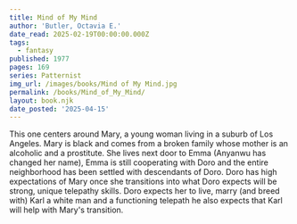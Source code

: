 ```yaml
---
title: Mind of My Mind
author: 'Butler, Octavia E.'
date_read: 2025-02-19T00:00:00.000Z
tags:
  - fantasy
published: 1977
pages: 169
series: Patternist
img_url: /images/books/Mind of My Mind.jpg
permalink: /books/Mind_of_My_Mind/
layout: book.njk
date_posted: '2025-04-15'
---
```


This one centers around Mary, a young woman living in a suburb of Los Angeles.  Mary is black and comes from a broken family
whose mother is an alcoholic and a prostitute.  She lives next door to Emma (Anyanwu has changed her name), Emma
is still cooperating with Doro and the entire neighborhood has been settled with descendants of Doro.
Doro has high expectations of Mary once she transitions into what Doro expects will be strong, unique telepathy skills.
Doro expects her to live, marry (and breed with) Karl a white man and a functioning telepath he also expects that Karl will
help with Mary's transition.
